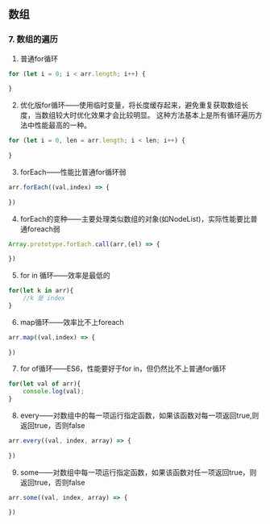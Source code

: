 ## 数组

### 7. 数组的遍历

1) 普通for循环

```js
for (let i = 0; i < arr.length; i++) {
    
}
```

2) 优化版for循环——使用临时变量，将长度缓存起来，避免重复获取数组长度，当数组较大时优化效果才会比较明显。
这种方法基本上是所有循环遍历方法中性能最高的一种。

```js
for (let i = 0, len = arr.length; i < len; i++) {
    
}
```

3) forEach——性能比普通for循环弱

```js
arr.forEach((val,index) => {
    
})
```

4) forEach的变种——主要处理类似数组的对象(如NodeList)，实际性能要比普通foreach弱

```js
Array.prototype.forEach.call(arr,(el) => {
    
})
```

5) for in 循环——效率是最低的

```js
for(let k in arr){
    //k 是 index
}
```

6) map循环——效率比不上foreach

```js
arr.map((val,index) => {
    
})
```

7) for of循环——ES6，性能要好于for in，但仍然比不上普通for循环

```js
for(let val of arr){
    console.log(val);
}
```

8) every——对数组中的每一项运行指定函数，如果该函数对每一项返回true,则返回true，否则false

```js
arr.every((val, index, array) => {
    
})
```

9) some——对数组中每一项运行指定函数，如果该函数对任一项返回true，则返回true，否则false

```js
arr.some((val, index, array) => {
    
})
```